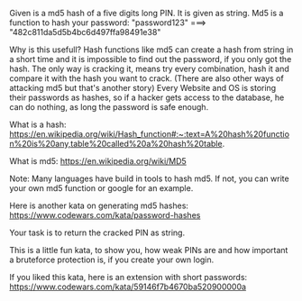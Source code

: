 Given is a md5 hash of a five digits long PIN. It is given as string.
Md5 is a function to hash your password:
"password123" ===> "482c811da5d5b4bc6d497ffa98491e38"

Why is this usefull?
Hash functions like md5 can create a hash from string in a short time and it is impossible to find out the password, if you only got the hash. The only way is cracking it, means try every combination, hash it and compare it with the hash you want to crack. (There are also other ways of attacking md5 but that's another story)
Every Website and OS is storing their passwords as hashes, so if a hacker gets access to the database, he can do nothing, as long the password is safe enough.

What is a hash:
https://en.wikipedia.org/wiki/Hash_function#:~:text=A%20hash%20function%20is%20any,table%20called%20a%20hash%20table.

What is md5:
https://en.wikipedia.org/wiki/MD5

Note: Many languages have build in tools to hash md5. If not, you can write your own md5 function or google for an example.

Here is another kata on generating md5 hashes:
https://www.codewars.com/kata/password-hashes

Your task is to return the cracked PIN as string.

This is a little fun kata, to show you, how weak PINs are and how important a bruteforce protection is, if you create your own login.

If you liked this kata, here is an extension with short passwords:
https://www.codewars.com/kata/59146f7b4670ba520900000a